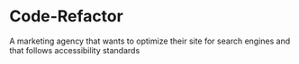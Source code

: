 # Code-Refactor
A marketing agency that wants to optimize their site for search engines and that follows accessibility standards
